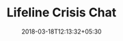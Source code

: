 ---
title: "Lifeline Crisis Chat"
date: 2018-03-18T12:13:32+05:30
link: http://www.suicidepreventionlifeline.org/gethelp/lifelinechat.aspx
---